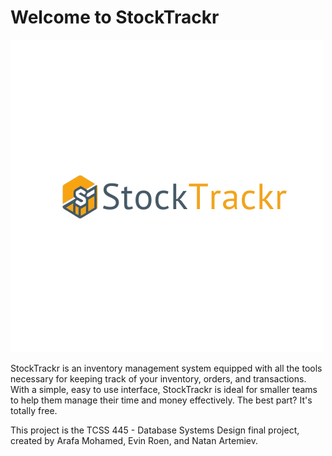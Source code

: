 # Welcome to StockTrackr

![](Misc/StockTrackr.png)

StockTrackr is an inventory management system equipped with all the tools necessary for keeping track of your
inventory, orders, and transactions. With a simple, easy to use interface, StockTrackr is ideal for smaller teams
to help them manage their time and money effectively. The best part? It's totally free.

This project is the TCSS 445 - Database Systems Design final project, created by Arafa Mohamed, Evin Roen, 
and Natan Artemiev.
